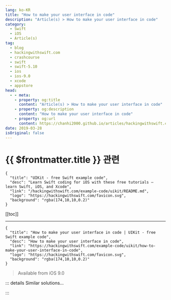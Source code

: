 ```yaml
---
lang: ko-KR
title: "How to make your user interface in code"
description: "Article(s) > How to make your user interface in code"
category:
  - Swift
  - iOS
  - Article(s)
tag: 
  - blog
  - hackingwithswift.com
  - crashcourse
  - swift
  - swift-5.10
  - ios
  - ios-9.0
  - xcode
  - appstore
head:
  - - meta:
    - property: og:title
      content: "Article(s) > How to make your user interface in code"
    - property: og:description
      content: "How to make your user interface in code"
    - property: og:url
      content: https://chanhi2000.github.io/articles/hackingwithswift.com/example-code/uikit/how-to-make-your-user-interface-in-code.html
date: 2019-03-28
isOriginal: false
---
```


# {{ $frontmatter.title }} 관련

```component VPCard
{
  "title": "UIKit - free Swift example code",
  "desc": "Learn Swift coding for iOS with these free tutorials – learn Swift, iOS, and Xcode",
  "link": "/hackingwithswift.com/example-code/uikit/README.md",
  "logo": "https://hackingwithswift.com/favicon.svg",
  "background": "rgba(174,10,10,0.2)"
}
```

[[toc]]

---

```component VPCard
{
  "title": "How to make your user interface in code | UIKit - free Swift example code",
  "desc": "How to make your user interface in code",
  "link": "https://hackingwithswift.com/example-code/uikit/how-to-make-your-user-interface-in-code",
  "logo": "https://hackingwithswift.com/favicon.svg",
  "background": "rgba(174,10,10,0.2)"
}
```

> Available from iOS 9.0

<!-- TODO: 작성 -->

<!--
Creating your user interface in code gives you the flexibility to build things conditionally, to step through problems in a debugger, to re-use components more easily, and to monitor changes more closely in source control. On the flip side, you lose features like easy segues, static cell design in table views, the ability to preview on multiple devices simultaneously, and more.

However, I’m going to assume you’ve already decided you want to make your UI in code, so let’s take a look at how it’s done:

Often you’ll see code like this inside the `viewDidLoad()` method of a view controller:

```swift
backgroundColor = UIColor(white: 0.9, alpha: 1)

let stackView = UIStackView()
stackView.translatesAutoresizingMaskIntoConstraints = false
stackView.spacing = 10
view.addSubview(stackView)

stackView.topAnchor.constraint(equalTo: view.safeAreaLayoutGuide.topAnchor).isActive = true
stackView.leadingAnchor.constraint(equalTo: view.safeAreaLayoutGuide.leadingAnchor).isActive = true
stackView.trailingAnchor.constraint(equalTo: view.safeAreaLayoutGuide.trailingAnchor).isActive = true
stackView.axis = .vertical

let notice = UILabel()
notice.numberOfLines = 0
notice.text = "Your child has attempted to share the following photo from the camera:"
stackView.addArrangedSubview(notice)

let imageView = UIImageView(image: shareImage)
stackView.addArrangedSubview(imageView)

let prompt = UILabel()
prompt.numberOfLines = 0
prompt.text = "What do you want to do?"
stackView.addArrangedSubview(prompt)

for option in ["Always Allow", "Allow Once", "Deny", "Manage Settings"] {
    let button = UIButton(type: .system)
    button.setTitle(option, for: .normal)
    stackView.addArrangedSubview(button)
}
```

That’s a complex user interface, but if you’re writing that sort of thing inside your `viewDidLoad()` method you’re making a terrible mistake. In fact, if you write that kind of code and you aren’t just prototyping or learning something, then you lose all rights to complain that your view controllers are massive later on.

All the code above – literally all of it – is *view* code, and needs to be treated as such. It is not controller code, and even with Apple’s muddied definition of MVC it is not *view controller* code either. It’s view code, and belongs in a subclass of `UIView`.

This change is trivial to make: you copy all that code, paste it into a new subclass of `UIView` called `SharePromptView`, then change the class of your view controller to your new subclass. 

The final `SharePromptView` class should look something like this:

```swift
class SharePromptView: UIView {
    override init(frame: CGRect) {
        super.init(frame: frame)
        createSubviews()
    }

    required init?(coder aDecoder: NSCoder) {
        super.init(coder: aDecoder)
        createSubviews()
    }

    func createSubviews() {
        // all the layout code from above
    }
}
```

All `UIView` subclasses must implement `init(coder:)`, but as you’re creating your UI in code you will also need to add `init(frame:)`. The `createSubviews()` method is there to support both.

Thanks to that custom `UIView` subclass you can now take a huge amount of code out of your view controller:

```swift
class ViewController: UIViewController {
    var shareView = SharePromptView()

    override func loadView() {
        view = shareView
    }

    override func viewDidLoad() {
        super.viewDidLoad()
    }
}
```

Having a dedicated `shareView` property allows you to access any properties you declare inside `SharePromptView` without having to keep casting `view`.

-->

::: details Similar solutions…

<!--
/example-code/system/how-to-run-code-when-your-app-is-terminated">How to run code when your app is terminated 
/example-code/uikit/how-to-create-live-playgrounds-in-xcode">How to create live playgrounds in Xcode 
/quick-start/swiftui/how-to-use-instruments-to-profile-your-swiftui-code-and-identify-slow-layouts">How to use Instruments to profile your SwiftUI code and identify slow layouts 
/quick-start/swiftui/swiftui-tips-and-tricks">SwiftUI tips and tricks 
/example-code/uikit/how-to-localize-your-ios-app">How to localize your iOS app</a>
-->

:::

